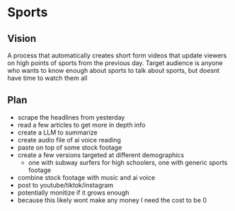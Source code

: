# Sports

## Vision
A process that automatically creates short form videos that update viewers on high points of sports from the previous day.
Target audience is anyone who wants to know enough about sports to talk about sports, but doesnt have time to watch them all

## Plan
- scrape the headlines from yesterday
- read a few articles to get more in depth info
- create a LLM to summarize
- create audio file of ai voice reading
- paste on top of some stock footage
- create a few versions targeted at different demographics
   - one with subway surfers for high schoolers, one with generic sports footage
- combine stock footage with music and ai voice
- post to youtube/tiktok/instagram
- potentially monitize if it grows enough
- because this likely wont make any money I need the cost to be 0